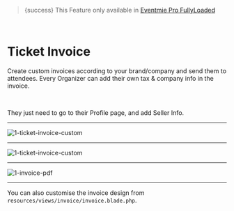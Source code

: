 > {success} This Feature only available in [Eventmie Pro FullyLoaded](https://classiebit.com/eventmie-pro-fullyloaded)

<br>

# Ticket Invoice

Create custom invoices according to your brand/company and send them to attendees. Every Organizer can add their own tax & company info in the invoice.

<br>

They just need to go to their Profile page, and add Seller Info.

---

![1-ticket-invoice-custom](https://eventmie-pro-docs.classiebit.com//images/v2/EventmieProFullyLoadedV2.0/30.1-ticket-invoice-custom.png "1-ticket-invoice-custom")

---

![1-ticket-invoice-custom](https://eventmie-pro-docs.classiebit.com//images/v2/EventmieProFullyLoadedV2.0/30.1-ticket-invoice-custom.png "1-ticket-invoice-custom")

---

![1-invoice-pdf](https://eventmie-pro-docs.classiebit.com//images/v2/EventmieProFullyLoadedV2.0/1-invoice-pdf.png "1-invoice-pdf")

---

You can also customise the invoice design from `resources/views/invoice/invoice.blade.php`.
